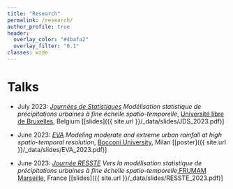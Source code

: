 ```yaml
---
title: "Research"
permalink: /research/
author_profile: true
header:
  overlay_color: "#4bafa2"
  overlay_filter: "0.1"
classes: wide
---
```


<!-- # Thesis

I'm currently working on *Stochastic generators of extreme precipitation and risk assessment of urban flooding at high spatiotemporal resolution*. -->


# Talks

- July 2023: [*Journées de Statistiques*](https://jds2023.sciencesconf.org/) *Modélisation statistique de précipitations urbaines à fine échelle spatio-temporelle*, [Université libre de Bruxelles](https://www.ulb.be/), Belgium \[[slides]({{ site.url }}/_data/slides/JDS_2023.pdf)\]

- June 2023: [*EVA*](https://dec.unibocconi.eu/research/extreme-value-analysis-eva-2023) *Modeling moderate and extreme urban rainfall at
high spatio-temporal resolution*, [Bocconi University](https://www.unibocconi.eu/), Milan \[[poster]({{ site.url }}/_data/slides/EVA_2023.pdf)\]

- June 2023: [*Journée RESSTE*](https://reseau-resste.mathnum.inrae.fr/node/28) *Vers la modélisation statistique de précipitations urbaines à fine échelle spatio-temporelle*,[FRUMAM Marseille](https://frumam.cnrs-mrs.fr/presentation/), France \[[slides]({{ site.url }}/_data/slides/RESSTE_2023.pdf)\]






